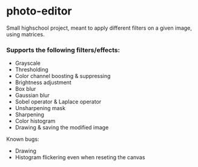 # photo-editor
Small highschool project, meant to apply different filters on a given image, using matrices.

### Supports the following filters/effects:
- Grayscale
- Thresholding
- Color channel boosting & suppressing
- Brightness adjustment
- Box blur
- Gaussian blur
- Sobel operator & Laplace operator
- Unsharpening mask
- Sharpening
- Color histogram 
- Drawing & saving the modified image

Known bugs:
- Drawing
- Histogram flickering even when reseting the canvas